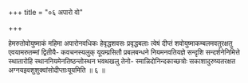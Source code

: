 +++
title = "०६ अपारो वो"

+++

हेमरुतोवोयुष्माकं महिमा अपारोनवधिकः हेवृद्धशवसः प्रवृद्धबलाः त्वेषं दीप्तं शवोयुष्माकम्बलमवतुरक्षतु एवयामरुतम्मां द्वितीयै- कवचनस्यलुक् यूयम्प्रसितौ प्रबलबन्धने नियमनवतियज्ञे सन्दृशि सन्दर्शनेनिमित्ते स्थातारोहि स्थाननियमेनतिष्ठन्तोस्थन भवथखलु तेनो- स्मान्निदोनिन्दकाच्छत्रोः सकाशादुरुष्यतरक्षत अग्नयइवशुशुक्वांसोदीप्ताःयूयमिति ॥ ६ ॥